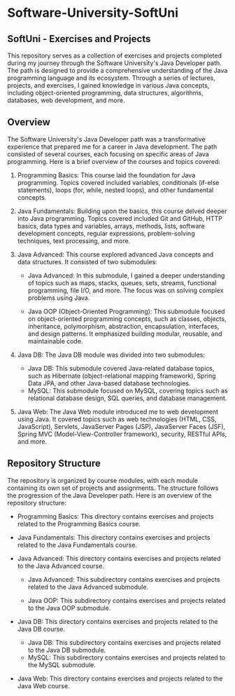 # Software-University-SoftUni
## SoftUni - Exercises and Projects
This repository serves as a collection of exercises and projects completed during my journey through the Software University's Java Developer path. The path is designed to provide a comprehensive understanding of the Java programming language and its ecosystem. Through a series of lectures, projects, and exercises, I gained knowledge in various Java concepts, including object-oriented programming, data structures, algorithms, databases, web development, and more.

## Overview
The Software University's Java Developer path was a transformative experience that prepared me for a career in Java development. The path consisted of several courses, each focusing on specific areas of Java programming. Here is a brief overview of the courses and topics covered:

1. Programming Basics: This course laid the foundation for Java programming. Topics covered included variables, conditionals (if-else statements), loops (for, while, nested loops), and other fundamental concepts.

2. Java Fundamentals: Building upon the basics, this course delved deeper into Java programming. Topics covered included Git and GitHub, HTTP basics, data types and variables, arrays, methods, lists, software development concepts, regular expressions, problem-solving techniques, text processing, and more.

3. Java Advanced: This course explored advanced Java concepts and data structures. It consisted of two submodules:

    - Java Advanced: In this submodule, I gained a deeper understanding of topics such as maps, stacks, queues, sets, streams, functional programming, file I/O, and more. The focus was on solving complex problems using Java.

    - Java OOP (Object-Oriented Programming): This submodule focused on object-oriented programming concepts, such as classes, objects, inheritance, polymorphism, abstraction, encapsulation, interfaces, and design patterns. It emphasized building modular, reusable, and maintainable code.

4. Java DB: The Java DB module was divided into two submodules:
    - Java DB: This submodule covered Java-related database topics, such as Hibernate (object-relational mapping framework), Spring Data JPA, and other Java-based database technologies.
    - MySQL: This submodule focused on MySQL, covering topics such as relational database design, SQL queries, and database management.

5. Java Web: The Java Web module introduced me to web development using Java. It covered topics such as web technologies (HTML, CSS, JavaScript), Servlets, JavaServer Pages (JSP), JavaServer Faces (JSF), Spring MVC (Model-View-Controller framework), security, RESTful APIs, and more.

## Repository Structure
The repository is organized by course modules, with each module containing its own set of projects and assignments. The structure follows the progression of the Java Developer path. Here is an overview of the repository structure:

- Programming Basics: This directory contains exercises and projects related to the Programming Basics course.

- Java Fundamentals: This directory contains exercises and projects related to the Java Fundamentals course.

- Java Advanced: This directory contains exercises and projects related to the Java Advanced course.

    - Java Advanced: This subdirectory contains exercises and projects related to the Java Advanced submodule.

    - Java OOP: This subdirectory contains exercises and projects related to the Java OOP submodule.

- Java DB: This directory contains exercises and projects related to the Java DB course.
    - Java DB: This subdirectory contains exercises and projects related to the Java DB submodule.
    - MySQL: This subdirectory contains exercises and projects related to the MySQL submodule.

- Java Web: This directory contains exercises and projects related to the Java Web course.

